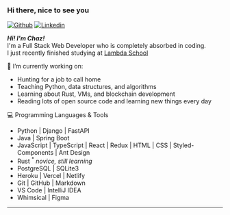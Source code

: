 ### Hi there, nice to see you

[![Github](https://img.shields.io/badge/-Github-000?style=flat&logo=Github&logoColor=white)](https://github.com/chazkiker2)
[![Linkedin](https://img.shields.io/badge/-LinkedIn-blue?style=flat&logo=Linkedin&logoColor=white)](https://www.linkedin.com/in/chaz-kiker/)


<em><strong>Hi! I'm Chaz!</strong></em>\
I'm a Full Stack Web Developer who is completely absorbed in coding.\
I just recently finished studying at <a href="https://lambdaschool.com/">Lambda School</a>



🌱 I’m currently working on:
 - Hunting for a job to call home 
 - Teaching Python, data structures, and algorithms
 - Learning about Rust, VMs, and blockchain development
 - Reading lots of open source code and learning new things every day


:computer: Programming Languages & Tools
- Python | Django | FastAPI
- Java | Spring Boot
- JavaScript | TypeScript | React | Redux | HTML | CSS | Styled-Components | Ant Design
- Rust <sup>*</sup> <em>novice, still learning</em>
- PostgreSQL | SQLite3
- Heroku | Vercel | Netlify
- Git | GitHub | Markdown
- VS Code | IntelliJ IDEA
- Whimsical | Figma





---
